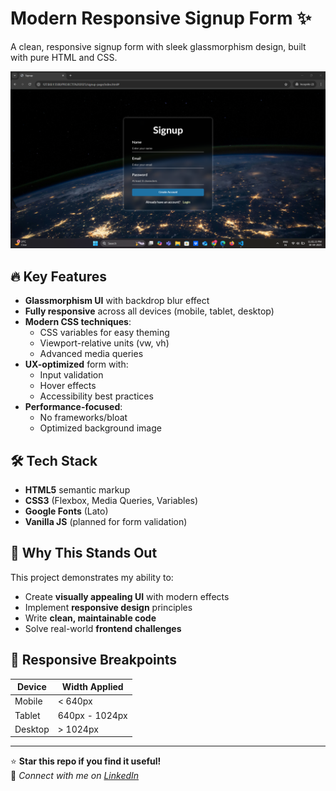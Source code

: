 # Modern Responsive Signup Form ✨

A clean, responsive signup form with sleek glassmorphism design, built with pure HTML and CSS.

![Signup Form Preview](./assets/signup-preview.png)

## 🔥 Key Features

- **Glassmorphism UI** with backdrop blur effect
- **Fully responsive** across all devices (mobile, tablet, desktop)
- **Modern CSS techniques**:
  - CSS variables for easy theming
  - Viewport-relative units (vw, vh)
  - Advanced media queries
- **UX-optimized** form with:
  - Input validation
  - Hover effects
  - Accessibility best practices
- **Performance-focused**:
  - No frameworks/bloat
  - Optimized background image

## 🛠️ Tech Stack

- **HTML5** semantic markup
- **CSS3** (Flexbox, Media Queries, Variables)
- **Google Fonts** (Lato)
- **Vanilla JS** (planned for form validation)

## 🚀 Why This Stands Out

This project demonstrates my ability to:
- Create **visually appealing UI** with modern effects
- Implement **responsive design** principles
- Write **clean, maintainable code**
- Solve real-world **frontend challenges**

## 📱 Responsive Breakpoints

| Device          | Width Applied  |
|-----------------|----------------|
| Mobile          | < 640px        |
| Tablet          | 640px - 1024px |
| Desktop         | > 1024px       |

---

⭐ **Star this repo if you find it useful!**  
🔗 *Connect with me on [LinkedIn](https://www.linkedin.com/in/robinsonlal/)*
